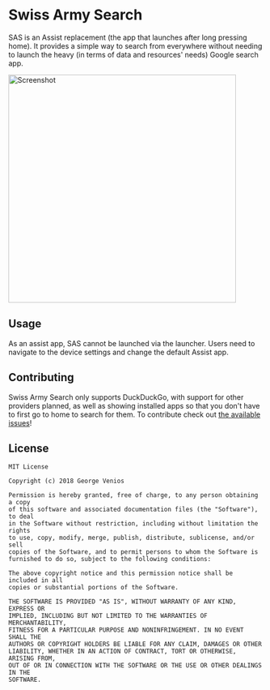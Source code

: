 # Swiss Army Search

SAS is an Assist replacement (the app that launches after long pressing home). 
It provides a simple way to search from everywhere without needing to launch the heavy (in terms of data and resources' needs) Google search app.

[<img alt="Screenshot" height="450" src="https://github.com/veniosg/SwissArmySearch/blob/master/screenshot.png">](https://github.com/veniosg/SwissArmySearch/blob/master/screenshot.png) 

## Usage
As an assist app, SAS cannot be launched via the launcher. Users need to navigate to the device settings and change the default Assist app.

## Contributing 
Swiss Army Search only supports DuckDuckGo, with support for other providers planned, as well as showing installed apps so that you don't have to first go to home to search for them. 
To contribute check out [the available issues](https://github.com/veniosg/SwissArmySearch/issues)!

## License

    MIT License
    
    Copyright (c) 2018 George Venios
    
    Permission is hereby granted, free of charge, to any person obtaining a copy
    of this software and associated documentation files (the "Software"), to deal
    in the Software without restriction, including without limitation the rights
    to use, copy, modify, merge, publish, distribute, sublicense, and/or sell
    copies of the Software, and to permit persons to whom the Software is
    furnished to do so, subject to the following conditions:
    
    The above copyright notice and this permission notice shall be included in all
    copies or substantial portions of the Software.
    
    THE SOFTWARE IS PROVIDED "AS IS", WITHOUT WARRANTY OF ANY KIND, EXPRESS OR
    IMPLIED, INCLUDING BUT NOT LIMITED TO THE WARRANTIES OF MERCHANTABILITY,
    FITNESS FOR A PARTICULAR PURPOSE AND NONINFRINGEMENT. IN NO EVENT SHALL THE
    AUTHORS OR COPYRIGHT HOLDERS BE LIABLE FOR ANY CLAIM, DAMAGES OR OTHER
    LIABILITY, WHETHER IN AN ACTION OF CONTRACT, TORT OR OTHERWISE, ARISING FROM,
    OUT OF OR IN CONNECTION WITH THE SOFTWARE OR THE USE OR OTHER DEALINGS IN THE
    SOFTWARE.
